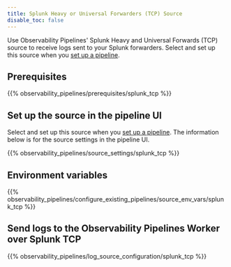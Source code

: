 ```yaml
---
title: Splunk Heavy or Universal Forwarders (TCP) Source
disable_toc: false
---
```


Use Observability Pipelines' Splunk Heavy and Universal Forwards (TCP) source to receive logs sent to your Splunk forwarders. Select and set up this source when you [set up a pipeline][1].

## Prerequisites

{{% observability_pipelines/prerequisites/splunk_tcp %}}

## Set up the source in the pipeline UI

Select and set up this source when you [set up a pipeline][1]. The information below is for the source settings in the pipeline UI.

{{% observability_pipelines/source_settings/splunk_tcp %}}

## Environment variables

{{% observability_pipelines/configure_existing_pipelines/source_env_vars/splunk_tcp %}}

## Send logs to the Observability Pipelines Worker over Splunk TCP

{{% observability_pipelines/log_source_configuration/splunk_tcp %}}

[1]: /observability_pipelines/set_up_pipelines/
